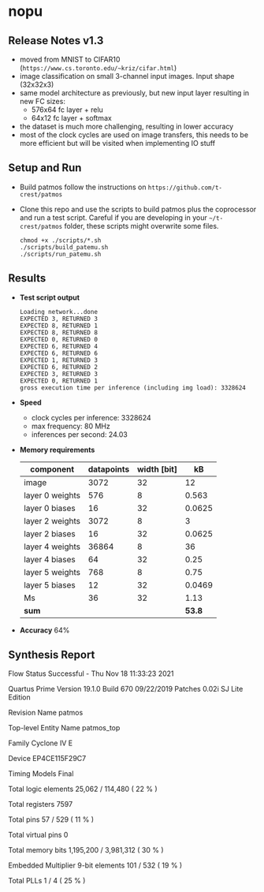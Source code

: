 # nopu

## Release Notes v1.3

- moved from MNIST to CIFAR10 (`https://www.cs.toronto.edu/~kriz/cifar.html`)
- image classification on small 3-channel input images. Input shape (32x32x3)
- same model architecture as previously, but new input layer resulting in new FC sizes:
    - 576x64 fc layer + relu
    - 64x12 fc layer + softmax
- the dataset is much more challenging, resulting in lower accuracy
- most of the clock cycles are used on image transfers, this needs to be more efficient but will be visited when implementing IO stuff

## Setup and Run

- Build patmos
follow the instructions on `https://github.com/t-crest/patmos`

- Clone this repo and use the scripts to build patmos plus the coprocessor and run a test script.
  Careful if you are developing in your `~/t-crest/patmos` folder, these scripts might overwrite some files. 
    ```
    chmod +x ./scripts/*.sh
    ./scripts/build_patemu.sh
    ./scripts/run_patemu.sh
    ```

## Results

- **Test script output**
    ```
    Loading network...done
    EXPECTED 3, RETURNED 3
    EXPECTED 8, RETURNED 1
    EXPECTED 8, RETURNED 8
    EXPECTED 0, RETURNED 0
    EXPECTED 6, RETURNED 4
    EXPECTED 6, RETURNED 6
    EXPECTED 1, RETURNED 3
    EXPECTED 6, RETURNED 2
    EXPECTED 3, RETURNED 3
    EXPECTED 0, RETURNED 1
    gross execution time per inference (including img load): 3328624
    ```
- **Speed**
    - clock cycles per inference: 3328624
    - max frequency: 80 MHz
    - inferences per second: 24.03

- **Memory requirements**

    | component         | datapoints     | width [bit] | kB |
    |--------------|-----------|------------| --- |
    | image | 3072      | 32        | 12
    | layer 0 weights      | 576  | 8       | 0.563
    | layer 0 biases      | 16  | 32       | 0.0625
    | layer 2 weights      | 3072  | 8       | 3
    | layer 2 biases      | 16  | 32       | 0.0625
    | layer 4 weights      | 36864  | 8       | 36
    | layer 4 biases      | 64  | 32       | 0.25
    | layer 5 weights      | 768  | 8       | 0.75
    | layer 5 biases      | 12  | 32       | 0.0469
    | Ms      | 36  | 32       | 1.13
    | **sum** | | | **53.8**

- **Accuracy**
64%

## Synthesis Report

Flow Status	Successful - Thu Nov 18 11:33:23 2021

Quartus Prime Version	19.1.0 Build 670 09/22/2019 Patches 0.02i SJ Lite Edition

Revision Name	patmos

Top-level Entity Name	patmos_top

Family	Cyclone IV E

Device	EP4CE115F29C7

Timing Models	Final

Total logic elements	25,062 / 114,480 ( 22 % )

Total registers	7597

Total pins	57 / 529 ( 11 % )

Total virtual pins	0

Total memory bits	1,195,200 / 3,981,312 ( 30 % )

Embedded Multiplier 9-bit elements	101 / 532 ( 19 % )

Total PLLs	1 / 4 ( 25 % )